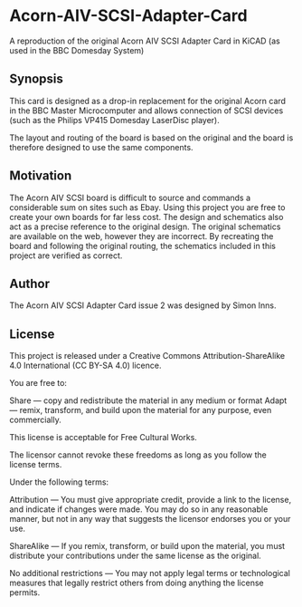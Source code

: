 # Acorn-AIV-SCSI-Adapter-Card
A reproduction of the original Acorn AIV SCSI Adapter Card in KiCAD (as used in the BBC Domesday System)

## Synopsis

This card is designed as a drop-in replacement for the original Acorn card in the BBC Master Microcomputer and allows connection of SCSI devices (such as the Philips VP415 Domesday LaserDisc player).

The layout and routing of the board is based on the original and the board is therefore designed to use the same components.

## Motivation

The Acorn AIV SCSI board is difficult to source and commands a considerable sum on sites such as Ebay.  Using this project you are free to create your own boards for far less cost.  The design and schematics also act as a precise reference to the original design.  The original schematics are available on the web, however they are incorrect.  By recreating the board and following the original routing, the schematics included in this project are verified as correct.

## Author

The Acorn AIV SCSI Adapter Card issue 2 was designed by Simon Inns.

## License

This project is released under a Creative Commons Attribution-ShareAlike 4.0 International (CC BY-SA 4.0) licence.

You are free to:

Share — copy and redistribute the material in any medium or format
Adapt — remix, transform, and build upon the material
for any purpose, even commercially.

This license is acceptable for Free Cultural Works.

The licensor cannot revoke these freedoms as long as you follow the license terms.

Under the following terms:

Attribution — You must give appropriate credit, provide a link to the license,
and indicate if changes were made. You may do so in any reasonable manner, but
not in any way that suggests the licensor endorses you or your use.

ShareAlike — If you remix, transform, or build upon the material, you must
distribute your contributions under the same license as the original.

No additional restrictions — You may not apply legal terms or technological
measures that legally restrict others from doing anything the license permits.
